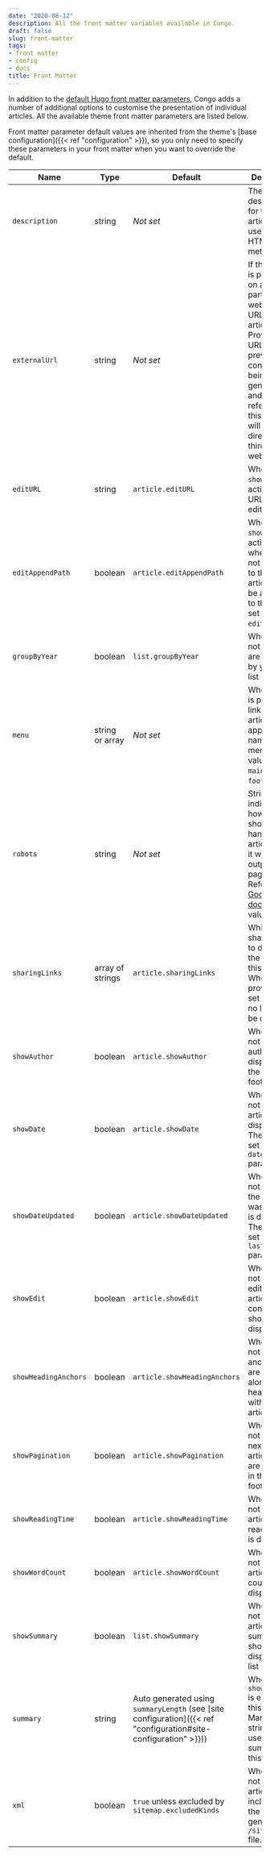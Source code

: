```yaml
---
date: "2020-08-12"
description: All the front matter variables available in Congo.
draft: false
slug: front-matter
tags:
- front matter
- config
- docs
title: Front Matter
---
```


In addition to the [default Hugo front matter parameters](https://gohugo.io/content-management/front-matter/#front-matter-variables), Congo adds a number of additional options to customise the presentation of individual articles. All the available theme front matter parameters are listed below.

Front matter parameter default values are inherited from the theme's [base configuration]({{< ref "configuration" >}}), so you only need to specify these parameters in your front matter when you want to override the default.

<!-- prettier-ignore-start -->
|Name|Type|Default|Description|
| --- | --- | --- | --- |
|`description`|string|_Not set_|The text description for the article. It is used in the HTML metadata.|
|`externalUrl`|string|_Not set_|If this article is published on a third-party website, the URL to this article. Providing a URL will prevent a content page being generated and any references to this article will link directly to the third-party website.|
|`editURL`|string|`article.editURL`|When `showEdit` is active, the URL for the edit link.|
|`editAppendPath`|boolean|`article.editAppendPath`|When `showEdit` is active, whether or not the path to the current article should be appended to the URL set at `editURL`.|
|`groupByYear`|boolean|`list.groupByYear`|Whether or not articles are grouped by year on list pages.|
|`menu`|string or array|_Not set_|When a value is provided, a link to this article will appear in the named menus. Valid values are `main` or `footer`.|
|`robots`|string|_Not set_|String that indicates how robots should handle this article. If set, it will be output in the page head. Refer to [Google's docs](https://developers.google.com/search/docs/advanced/robots/robots_meta_tag#directives) for valid values.|
|`sharingLinks`|array of strings|`article.sharingLinks`|Which sharing links to display at the end of this article. When not provided, or set to `false` no links will be displayed.|
|`showAuthor`|boolean|`article.showAuthor`|Whether or not the author box is displayed in the article footer.|
|`showDate`|boolean|`article.showDate`|Whether or not the article date is displayed. The date is set using the `date` parameter.|
|`showDateUpdated`|boolean|`article.showDateUpdated`|Whether or not the date the article was updated is displayed. The date is set using the `lastmod` parameter.|
|`showEdit`|boolean|`article.showEdit`|Whether or not the link to edit the article content should be displayed.|
|`showHeadingAnchors`|boolean|`article.showHeadingAnchors`|Whether or not heading anchor links are displayed alongside headings within this article.|
|`showPagination`|boolean|`article.showPagination`|Whether or not the next/previous article links are displayed in the article footer.|
|`showReadingTime`|boolean|`article.showReadingTime`|Whether or not the article reading time is displayed.|
|`showWordCount`|boolean|`article.showWordCount`|Whether or not the article word count is displayed.|
|`showSummary`|boolean|`list.showSummary`|Whether or not the article summary should be displayed on list pages.|
|`summary`|string|Auto generated using `summaryLength` (see [site configuration]({{< ref "configuration#site-configuration" >}}))|When `showSummary` is enabled, this is the Markdown string to be used as the summary for this article.|
|`xml`|boolean|`true` unless excluded by `sitemap.excludedKinds`|Whether or not this article is included in the generated `/sitemap.xml` file.|
<!-- prettier-ignore-end -->
